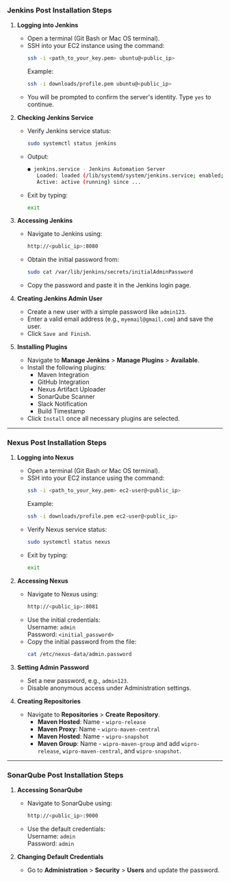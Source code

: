 ### Jenkins Post Installation Steps

1. **Logging into Jenkins**  
   - Open a terminal (Git Bash or Mac OS terminal).  
   - SSH into your EC2 instance using the command:  
     ```bash  
     ssh -i <path_to_your_key.pem> ubuntu@<public_ip>  
     ```  
     Example:  
     ```bash  
     ssh -i downloads/profile.pem ubuntu@<public_ip>  
     ```  
   - You will be prompted to confirm the server's identity. Type `yes` to continue.

2. **Checking Jenkins Service**  
   - Verify Jenkins service status:  
     ```bash  
     sudo systemctl status jenkins  
     ```  
   - Output:  
     ```bash  
     ● jenkins.service - Jenkins Automation Server  
        Loaded: loaded (/lib/systemd/system/jenkins.service; enabled; vendor preset: enabled)  
        Active: active (running) since ...  
     ```  
   - Exit by typing:  
     ```bash  
     exit  
     ```

3. **Accessing Jenkins**  
   - Navigate to Jenkins using:  
     ```bash  
     http://<public_ip>:8080  
     ```  
   - Obtain the initial password from:  
     ```bash  
     sudo cat /var/lib/jenkins/secrets/initialAdminPassword  
     ```  
   - Copy the password and paste it in the Jenkins login page.

4. **Creating Jenkins Admin User**  
   - Create a new user with a simple password like `admin123`.  
   - Enter a valid email address (e.g., `myemail@gmail.com`) and save the user.  
   - Click `Save and Finish`.

5. **Installing Plugins**  
   - Navigate to **Manage Jenkins** > **Manage Plugins** > **Available**.  
   - Install the following plugins:  
     - Maven Integration  
     - GitHub Integration  
     - Nexus Artifact Uploader  
     - SonarQube Scanner  
     - Slack Notification  
     - Build Timestamp  
   - Click `Install` once all necessary plugins are selected.

---

### Nexus Post Installation Steps

1. **Logging into Nexus**  
   - Open a terminal (Git Bash or Mac OS terminal).  
   - SSH into your EC2 instance using the command:  
     ```bash  
     ssh -i <path_to_your_key.pem> ec2-user@<public_ip>  
     ```  
     Example:  
     ```bash  
     ssh -i downloads/profile.pem ec2-user@<public_ip>  
     ```  
   - Verify Nexus service status:  
     ```bash  
     sudo systemctl status nexus  
     ```  
   - Exit by typing:  
     ```bash  
     exit  
     ```

2. **Accessing Nexus**  
   - Navigate to Nexus using:  
     ```bash  
     http://<public_ip>:8081  
     ```  
   - Use the initial credentials:  
     Username: `admin`  
     Password: `<initial_password>`  
   - Copy the initial password from the file:  
     ```bash  
     cat /etc/nexus-data/admin.password  
     ```

3. **Setting Admin Password**  
   - Set a new password, e.g., `admin123`.  
   - Disable anonymous access under Administration settings.

4. **Creating Repositories**  
   - Navigate to **Repositories** > **Create Repository**.  
     - **Maven Hosted**: Name - `wipro-release`  
     - **Maven Proxy**: Name - `wipro-maven-central`  
     - **Maven Hosted**: Name - `wipro-snapshot`  
     - **Maven Group**: Name - `wipro-maven-group` and add `wipro-release`, `wipro-maven-central`, and `wipro-snapshot`.

---

### SonarQube Post Installation Steps

1. **Accessing SonarQube**  
   - Navigate to SonarQube using:  
     ```bash  
     http://<public_ip>:9000  
     ```  
   - Use the default credentials:  
     Username: `admin`  
     Password: `admin`  

2. **Changing Default Credentials**  
   - Go to **Administration** > **Security** > **Users** and update the password.
